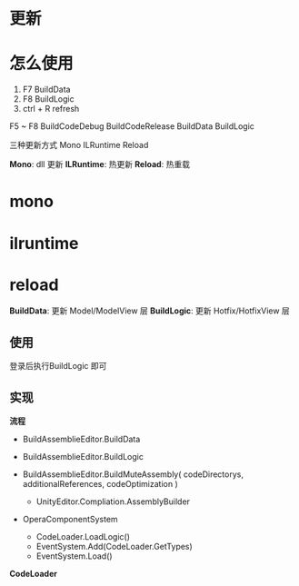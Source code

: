 # 更新

# 怎么使用

1. F7 BuildData
2. F8 BuildLogic
3. ctrl + R refresh

F5 ~ F8
BuildCodeDebug
BuildCodeRelease
BuildData
BuildLogic

三种更新方式
Mono
ILRuntime
Reload

**Mono**: dll 更新
**ILRuntime**: 热更新
**Reload**: 热重载

# mono

# ilruntime


# reload
**BuildData**: 更新 Model/ModelView 层
**BuildLogic**: 更新 Hotfix/HotfixView 层

## 使用
登录后执行BuildLogic 即可

## 实现

**流程**
- BuildAssemblieEditor.BuildData
- BuildAssemblieEditor.BuildLogic

- BuildAssemblieEditor.BuildMuteAssembly( codeDirectorys, additionalReferences, codeOptimization )
    - UnityEditor.Compliation.AssemblyBuilder

- OperaComponentSystem
    - CodeLoader.LoadLogic()
    - EventSystem.Add(CodeLoader.GetTypes)
    - EventSystem.Load()

**CodeLoader**



## 